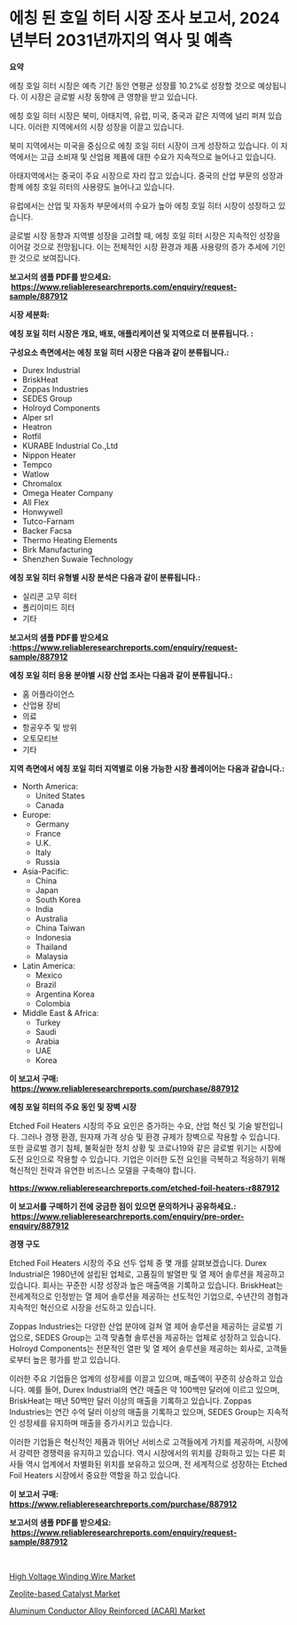 <p><h1>에칭 된 호일 히터 시장 조사 보고서, 2024년부터 2031년까지의 역사 및 예측</h1></p><p><strong>요약</strong></p>
<p><p>에칭 호일 히터 시장은 예측 기간 동안 연평균 성장률 10.2%로 성장할 것으로 예상됩니다. 이 시장은 글로벌 시장 동향에 큰 영향을 받고 있습니다.</p><p>에칭 호일 히터 시장은 북미, 아태지역, 유럽, 미국, 중국과 같은 지역에 널리 퍼져 있습니다. 이러한 지역에서의 시장 성장을 이끌고 있습니다.</p><p>북미 지역에서는 미국을 중심으로 에칭 호일 히터 시장이 크게 성장하고 있습니다. 이 지역에서는 고급 소비재 및 산업용 제품에 대한 수요가 지속적으로 늘어나고 있습니다.</p><p>아태지역에서는 중국이 주요 시장으로 자리 잡고 있습니다. 중국의 산업 부문의 성장과 함께 에칭 호일 히터의 사용량도 늘어나고 있습니다.</p><p>유럽에서는 산업 및 자동차 부문에서의 수요가 높아 에칭 호일 히터 시장이 성장하고 있습니다.</p><p>글로벌 시장 동향과 지역별 성장을 고려할 때, 에칭 호일 히터 시장은 지속적인 성장을 이어갈 것으로 전망됩니다. 이는 전체적인 시장 환경과 제품 사용량의 증가 추세에 기인한 것으로 보여집니다.</p></p>
<p><strong>보고서의 샘플 PDF를 받으세요: &nbsp;<a href="https://www.reliableresearchreports.com/enquiry/request-sample/887912">https://www.reliableresearchreports.com/enquiry/request-sample/887912</a></strong></p>
<p><strong>시장 세분화:</strong></p>
<p><strong> 에칭 포일 히터 시장은 개요, 배포, 애플리케이션 및 지역으로 더 분류됩니다. :</strong></p>
<p><strong>구성요소 측면에서는 에칭 포일 히터 시장은 다음과 같이 분류됩니다.:</strong></p>
<p><ul><li>Durex Industrial</li><li>BriskHeat</li><li>Zoppas Industries</li><li>SEDES Group</li><li>Holroyd Components</li><li>Alper srl</li><li>Heatron</li><li>Rotfil</li><li>KURABE Industrial Co.,Ltd</li><li>Nippon Heater</li><li>Tempco</li><li>Watlow</li><li>Chromalox</li><li>Omega Heater Company</li><li>All Flex</li><li>Honwywell</li><li>Tutco-Farnam</li><li>Backer Facsa</li><li>Thermo Heating Elements</li><li>Birk Manufacturing</li><li>Shenzhen Suwaie Technology</li></ul></p>
<p><strong> 에칭 포일 히터 유형별 시장 분석은 다음과 같이 분류됩니다.:</strong></p>
<p><ul><li>실리콘 고무 히터</li><li>폴리이미드 히터</li><li>기타</li></ul></p>
<p><strong>보고서의 샘플 PDF를 받으세요 :<a href="https://www.reliableresearchreports.com/enquiry/request-sample/887912">https://www.reliableresearchreports.com/enquiry/request-sample/887912</a></strong></p>
<p><strong> 에칭 포일 히터 응용 분야별 시장 산업 조사는 다음과 같이 분류됩니다.:</strong></p>
<p><ul><li>홈 어플라이언스</li><li>산업용 장비</li><li>의료</li><li>항공우주 및 방위</li><li>오토모티브</li><li>기타</li></ul></p>
<p><strong>지역 측면에서 에칭 포일 히터 지역별로 이용 가능한 시장 플레이어는 다음과 같습니다.:</strong></p>
<p><ul>
    <li>
        North America:
        <ul>
            <li>United States</li>
            <li>Canada</li>
        </ul>
    </li>
    <li>
        Europe:
        <ul>
            <li>Germany</li>
            <li>France</li>
            <li>U.K.</li>
            <li>Italy</li>
            <li>Russia</li>
        </ul>
    </li>
    <li>
        Asia-Pacific:
        <ul>
            <li>China</li>
            <li>Japan</li>
            <li>South Korea</li>
            <li>India</li>
            <li>Australia</li>
            <li>China Taiwan</li>
            <li>Indonesia</li>
            <li>Thailand</li>
            <li>Malaysia</li>
        </ul>
    </li>
    <li>
        Latin America:
        <ul>
            <li>Mexico</li>
            <li>Brazil</li>
            <li>Argentina Korea</li>
            <li>Colombia</li>
        </ul>
    </li>
    <li>
        Middle East & Africa:
        <ul>
            <li>Turkey</li>
            <li>Saudi</li>
            <li>Arabia</li>
            <li>UAE</li>
            <li>Korea</li>
        </ul>
    </li>
    </ul></p>
<p><strong>이 보고서 구매: &nbsp;<a href="https://www.reliableresearchreports.com/purchase/887912">https://www.reliableresearchreports.com/purchase/887912</a></strong></p>
<p><strong>에칭 포일 히터의 주요 동인 및 장벽 시장</strong></p>
<p><p>Etched Foil Heaters 시장의 주요 요인은 증가하는 수요, 산업 혁신 및 기술 발전입니다. 그러나 경쟁 환경, 원자재 가격 상승 및 환경 규제가 장벽으로 작용할 수 있습니다. 또한 글로벌 경기 침체, 불확실한 정치 상황 및 코로나19와 같은 글로벌 위기는 시장에 도전 요인으로 작용할 수 있습니다. 기업은 이러한 도전 요인을 극복하고 적응하기 위해 혁신적인 전략과 유연한 비즈니스 모델을 구축해야 합니다.</p></p>
<p><strong><a href="https://www.reliableresearchreports.com/etched-foil-heaters-r887912">https://www.reliableresearchreports.com/etched-foil-heaters-r887912</a></strong></p>
<p><strong>이 보고서를 구매하기 전에 궁금한 점이 있으면 문의하거나 공유하세요.: &nbsp;<a href="https://www.reliableresearchreports.com/enquiry/pre-order-enquiry/887912">https://www.reliableresearchreports.com/enquiry/pre-order-enquiry/887912</a></strong></p>
<p><strong>경쟁 구도</strong></p>
<p><p>Etched Foil Heaters 시장의 주요 선두 업체 중 몇 개를 살펴보겠습니다. Durex Industrial은 1980년에 설립된 업체로, 고품질의 발열판 및 열 제어 솔루션을 제공하고 있습니다. 회사는 꾸준한 시장 성장과 높은 매출액을 기록하고 있습니다. BriskHeat는 전세계적으로 인정받는 열 제어 솔루션을 제공하는 선도적인 기업으로, 수년간의 경험과 지속적인 혁신으로 시장을 선도하고 있습니다.</p><p>Zoppas Industries는 다양한 산업 분야에 걸쳐 열 제어 솔루션을 제공하는 글로벌 기업으로, SEDES Group는 고객 맞춤형 솔루션을 제공하는 업체로 성장하고 있습니다. Holroyd Components는 전문적인 열판 및 열 제어 솔루션을 제공하는 회사로, 고객들로부터 높은 평가를 받고 있습니다.</p><p>이러한 주요 기업들은 업계의 성장세를 이끌고 있으며, 매출액이 꾸준히 상승하고 있습니다. 예를 들어, Durex Industrial의 연간 매출은 약 100백만 달러에 이르고 있으며, BriskHeat는 매년 50백만 달러 이상의 매출을 기록하고 있습니다. Zoppas Industries는 연간 수억 달러 이상의 매출을 기록하고 있으며, SEDES Group는 지속적인 성장세를 유지하며 매출을 증가시키고 있습니다.</p><p>이러한 기업들은 혁신적인 제품과 뛰어난 서비스로 고객들에게 가치를 제공하며, 시장에서 강력한 경쟁력을 유지하고 있습니다. 역시 시장에서의 위치를 강화하고 있는 다른 회사들 역시 업계에서 차별화된 위치를 보유하고 있으며, 전 세계적으로 성장하는 Etched Foil Heaters 시장에서 중요한 역할을 하고 있습니다.</p></p>
<p><strong>이 보고서 구매: &nbsp; <a href="https://www.reliableresearchreports.com/purchase/887912">https://www.reliableresearchreports.com/purchase/887912</a></strong></p>
<p><strong>보고서의 샘플 PDF를 받으세요: &nbsp;<a href="https://www.reliableresearchreports.com/enquiry/request-sample/887912">https://www.reliableresearchreports.com/enquiry/request-sample/887912</a></strong><strong></strong></p>
<p>&nbsp;</p>
<p><p><a href="https://www.linkedin.com/pulse/high-voltage-winding-wire-market-analysis-size-global-km8ke?trackingId=kooZ4rM8PN1rXEyQxDMtxg%3D%3D">High Voltage Winding Wire Market</a></p><p><a href="https://www.linkedin.com/pulse/zeolite-based-catalyst-market-size-share-global-analysis-zm7he?trackingId=JM9riTTFz4YDHBOHIRtsTQ%3D%3D">Zeolite-based Catalyst Market</a></p><p><a href="https://www.linkedin.com/pulse/aluminum-conductor-alloy-reinforced-acar-market-analysis-7lrce?trackingId=MZ4JFE1gsiAQeLYev04WtQ%3D%3D">Aluminum Conductor Alloy Reinforced (ACAR) Market</a></p></p>